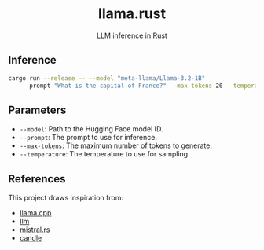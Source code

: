 <div align="center">

# llama.rust   
LLM inference in Rust

</div>

## Inference
```bash
cargo run --release -- --model "meta-llama/Llama-3.2-1B" 
    --prompt "What is the capital of France?" --max-tokens 20 --temperature 0.7
```

## Parameters
- `--model`: Path to the Hugging Face model ID.
- `--prompt`: The prompt to use for inference.
- `--max-tokens`: The maximum number of tokens to generate.
- `--temperature`: The temperature to use for sampling.

## References
This project draws inspiration from:
- [llama.cpp](https://github.com/ggerganov/llama.cpp)
- [llm](https://github.com/rustformers/llm)
- [mistral.rs](https://github.com/EricLBuehler/mistral.rs)
- [candle](https://github.com/huggingface/candle)